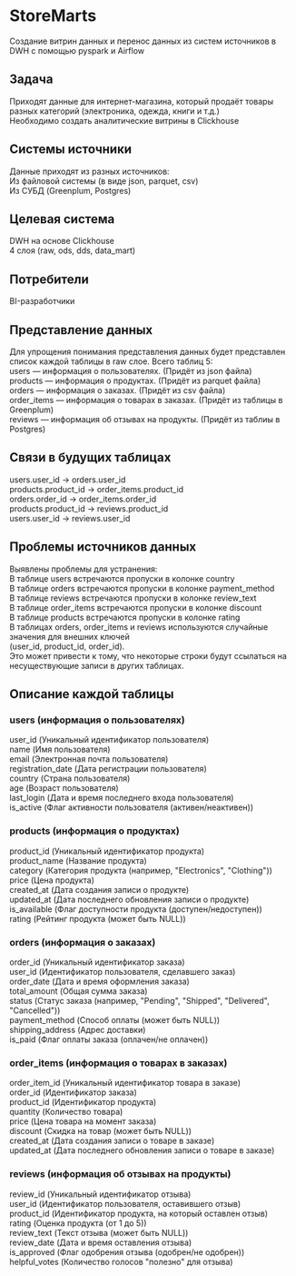 # StoreMarts

Создание витрин данных и перенос данных из систем источников в DWH с помощью pyspark и Airflow <br>

## Задача

Приходят данные для интернет-магазина, который продаёт товары разных категорий (электроника, одежда, книги и т.д.) <br>
Необходимо создать аналитические витрины в Clickhouse <br>

## Системы источники
Данные приходят из разных источников: <br>
Из файловой системы (в виде json, parquet, csv) <br>
Из СУБД (Greenplum, Postgres) <br>

## Целевая система
DWH на основе Clickhouse <br>
4 слоя (raw, ods, dds, data_mart) <br>

## Потребители
BI-разработчики

## Представление данных

Для упрощения понимания представления данных будет представлен список каждой таблицы в raw слое. Всего таблиц 5: <br>
users — информация о пользователях. (Придёт из json файла) <br>
products — информация о продуктах. (Придёт из parquet файла) <br>
orders — информация о заказах. (Придёт из csv файла) <br>
order_items — информация о товарах в заказах. (Придёт из таблицы в Greenplum) <br>
reviews — информация об отзывах на продукты. (Придёт из таблиы в Postgres) <br>

## Связи в будущих таблицах

users.user_id -> orders.user_id <br>
products.product_id -> order_items.product_id <br>
orders.order_id -> order_items.order_id <br>
products.product_id -> reviews.product_id <br>
users.user_id -> reviews.user_id <br>

## Проблемы источников данных

Выявлены проблемы для устранения: <br>
В таблице users встречаются пропуски в колонке country <br> 
В таблице orders встречаются пропуски в колонке payment_method <br>
В таблице reviews встречаются пропуски в колонке review_text <br>
В таблице order_items встречаются пропуски в колонке discount <br>
В таблице products встречаются пропуски в колонке rating <br>
В таблицах orders, order_items и reviews используются случайные значения для внешних ключей <br>
(user_id, product_id, order_id). <br>
Это может привести к тому, что некоторые строки будут ссылаться на несуществующие записи в других таблицах.<br>

## Описание каждой таблицы

### users (информация о пользователях)

user_id (Уникальный идентификатор пользователя) <br>
name (Имя пользователя) <br>
email (Электронная почта пользователя) <br>
registration_date (Дата регистрации пользователя) <br>
country (Страна пользователя) <br>
age	(Возраст пользователя) <br>
last_login (Дата и время последнего входа пользователя) <br>
is_active (Флаг активности пользователя (активен/неактивен)) <br>

### products (информация о продуктах)

product_id (Уникальный идентификатор продукта) <br>
product_name (Название продукта) <br>
category (Категория продукта (например, "Electronics", "Clothing")) <br>
price	(Цена продукта) <br>
created_at (Дата создания записи о продукте) <br>
updated_at (Дата последнего обновления записи о продукте) <br>
is_available (Флаг доступности продукта (доступен/недоступен)) <br>
rating (Рейтинг продукта (может быть NULL)) <br>

### orders (информация о заказах)

order_id (Уникальный идентификатор заказа) <br>
user_id	(Идентификатор пользователя, сделавшего заказ) <br>
order_date (Дата и время оформления заказа) <br>
total_amount (Общая сумма заказа) <br>
status (Статус заказа (например, "Pending", "Shipped", "Delivered", "Cancelled")) <br>
payment_method (Способ оплаты (может быть NULL)) <br>
shipping_address (Адрес доставки) <br>
is_paid (Флаг оплаты заказа (оплачен/не оплачен)) <br>

### order_items (информация о товарах в заказах)

order_item_id	(Уникальный идентификатор товара в заказе) <br>
order_id (Идентификатор заказа) <br>
product_id (Идентификатор продукта) <br>
quantity (Количество товара) <br>
price (Цена товара на момент заказа) <br>
discount (Скидка на товар (может быть NULL)) <br>
created_at (Дата создания записи о товаре в заказе) <br>
updated_at (Дата последнего обновления записи о товаре в заказе) <br>

### reviews (информация об отзывах на продукты)

review_id	(Уникальный идентификатор отзыва) <br>
user_id	(Идентификатор пользователя, оставившего отзыв) <br>
product_id (Идентификатор продукта, на который оставлен отзыв) <br>
rating (Оценка продукта (от 1 до 5)) <br>
review_text (Текст отзыва (может быть NULL)) <br>
review_date	(Дата и время оставления отзыва) <br>
is_approved (Флаг одобрения отзыва (одобрен/не одобрен)) <br>
helpful_votes (Количество голосов "полезно" для отзыва) <br>
